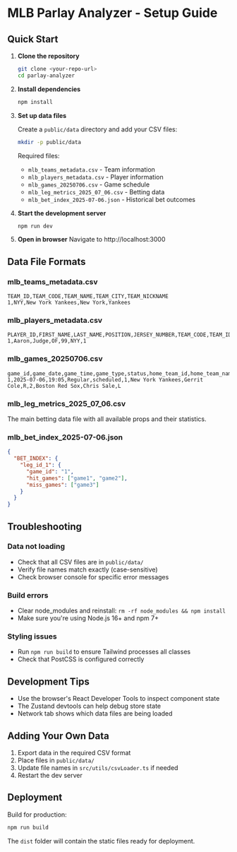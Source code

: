 # MLB Parlay Analyzer - Setup Guide

## Quick Start

1. **Clone the repository**
   ```bash
   git clone <your-repo-url>
   cd parlay-analyzer
   ```

2. **Install dependencies**
   ```bash
   npm install
   ```

3. **Set up data files**
   
   Create a `public/data` directory and add your CSV files:
   ```bash
   mkdir -p public/data
   ```
   
   Required files:
   - `mlb_teams_metadata.csv` - Team information
   - `mlb_players_metadata.csv` - Player information
   - `mlb_games_20250706.csv` - Game schedule
   - `mlb_leg_metrics_2025_07_06.csv` - Betting data
   - `mlb_bet_index_2025-07-06.json` - Historical bet outcomes

4. **Start the development server**
   ```bash
   npm run dev
   ```

5. **Open in browser**
   Navigate to http://localhost:3000

## Data File Formats

### mlb_teams_metadata.csv
```csv
TEAM_ID,TEAM_CODE,TEAM_NAME,TEAM_CITY,TEAM_NICKNAME
1,NYY,New York Yankees,New York,Yankees
```

### mlb_players_metadata.csv
```csv
PLAYER_ID,FIRST_NAME,LAST_NAME,POSITION,JERSEY_NUMBER,TEAM_CODE,TEAM_ID
1,Aaron,Judge,OF,99,NYY,1
```

### mlb_games_20250706.csv
```csv
game_id,game_date,game_time,game_type,status,home_team_id,home_team_name,home_sp,home_sp_hand,away_team_id,away_team_name,away_sp,away_sp_hand
1,2025-07-06,19:05,Regular,scheduled,1,New York Yankees,Gerrit Cole,R,2,Boston Red Sox,Chris Sale,L
```

### mlb_leg_metrics_2025_07_06.csv
The main betting data file with all available props and their statistics.

### mlb_bet_index_2025-07-06.json
```json
{
  "BET_INDEX": {
    "leg_id_1": {
      "game_id": "1",
      "hit_games": ["game1", "game2"],
      "miss_games": ["game3"]
    }
  }
}
```

## Troubleshooting

### Data not loading
- Check that all CSV files are in `public/data/`
- Verify file names match exactly (case-sensitive)
- Check browser console for specific error messages

### Build errors
- Clear node_modules and reinstall: `rm -rf node_modules && npm install`
- Make sure you're using Node.js 16+ and npm 7+

### Styling issues
- Run `npm run build` to ensure Tailwind processes all classes
- Check that PostCSS is configured correctly

## Development Tips

- Use the browser's React Developer Tools to inspect component state
- The Zustand devtools can help debug store state
- Network tab shows which data files are being loaded

## Adding Your Own Data

1. Export data in the required CSV format
2. Place files in `public/data/`
3. Update file names in `src/utils/csvLoader.ts` if needed
4. Restart the dev server

## Deployment

Build for production:
```bash
npm run build
```

The `dist` folder will contain the static files ready for deployment.